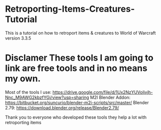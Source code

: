 # Retroporting-Items-Creatures-Tutorial
This is a tutorial on how to retroport items &amp; creatures to World of Warcraft version 3.3.5

# Disclamer These tools I am going to link are free tools and in no means my own.
Most of the tools I use: https://drive.google.com/file/d/1Ux2NzYUVoIjvjh-Nnc_M9AWG2kbzfYGj/view?usp=sharing
M2I Blender Addon: https://bitbucket.org/suncurio/blender-m2i-scripts/src/master/
Blender 2.79: https://download.blender.org/release/Blender2.79/

Thank you to everyone who developed these tools they help a lot with retroporting items

